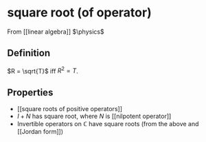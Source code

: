 # square root (of operator)
From [[linear algebra]]
$\physics$
## Definition
$R = \sqrt{T}$ iff $R^{2} = T$.

## Properties
- [[square roots of positive operators]]
- $I + N$ has square root, where $N$ is [[nilpotent operator]]
- Invertible operators on $\mathbb{C}$ have square roots (from the above and [[Jordan form]])